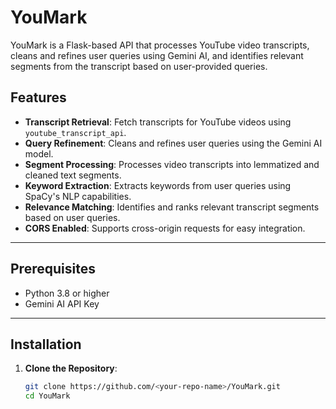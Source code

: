 # YouMark

YouMark is a Flask-based API that processes YouTube video transcripts, cleans and refines user queries using Gemini AI, and identifies relevant segments from the transcript based on user-provided queries.

## Features
- **Transcript Retrieval**: Fetch transcripts for YouTube videos using `youtube_transcript_api`.
- **Query Refinement**: Cleans and refines user queries using the Gemini AI model.
- **Segment Processing**: Processes video transcripts into lemmatized and cleaned text segments.
- **Keyword Extraction**: Extracts keywords from user queries using SpaCy's NLP capabilities.
- **Relevance Matching**: Identifies and ranks relevant transcript segments based on user queries.
- **CORS Enabled**: Supports cross-origin requests for easy integration.

---

## Prerequisites
- Python 3.8 or higher
- Gemini AI API Key

---

## Installation

1. **Clone the Repository**:
   ```bash
   git clone https://github.com/<your-repo-name>/YouMark.git
   cd YouMark
